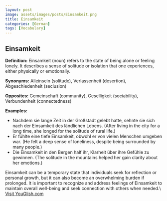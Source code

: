```yaml
---
layout: post
image: assets/images/posts/Einsamkeit.png
title: Einsamkeit
categories: [German]
tags: [Vocabulary]
---
```


## Einsamkeit

**Definition:** Einsamkeit (noun) refers to the state of being alone or feeling lonely. It describes a sense of solitude or isolation that one experiences, either physically or emotionally.

**Synonyms:** Alleinsein (solitude), Verlassenheit (desertion), Abgeschiedenheit (seclusion)

**Opposites:** Gemeinschaft (community), Geselligkeit (sociability), Verbundenheit (connectedness)

**Examples:**
- Nachdem sie lange Zeit in der Großstadt gelebt hatte, sehnte sie sich nach der Einsamkeit des ländlichen Lebens. (After living in the city for a long time, she longed for the solitude of rural life.)
- Er fühlte eine tiefe Einsamkeit, obwohl er von vielen Menschen umgeben war. (He felt a deep sense of loneliness, despite being surrounded by many people.)
- Die Einsamkeit in den Bergen half ihr, Klarheit über ihre Gefühle zu gewinnen. (The solitude in the mountains helped her gain clarity about her emotions.)

Einsamkeit can be a temporary state that individuals seek for reflection or personal growth, but it can also become an overwhelming burden if prolonged. It is important to recognize and address feelings of Einsamkeit to maintain overall well-being and seek connection with others when needed.\ <a id="yg-widget-0" class="youglish-widget" data-query="Einsamkeit" data-lang="german" data-components="8412" data-auto-start="0" data-bkg-color="theme_light" data-title="How%20to%20pronounce%20Einsamkeit%20in%20German"  rel="nofollow" href="https://youglish.com">Visit YouGlish.com</a><script async src="https://youglish.com/public/emb/widget.js" charset="utf-8"></script>